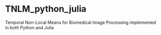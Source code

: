 # TNLM_python_julia
Temporal Non-Local Means for Biomedical Image Processing implemented in both Python and Julia
